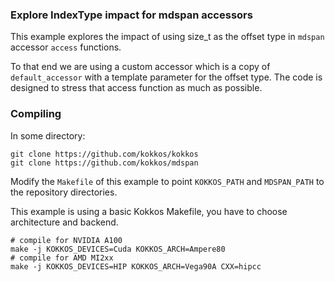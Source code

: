 ### Explore IndexType impact for mdspan accessors

This example explores the impact of using size_t as the offset type in `mdspan` accessor `access` functions.

To that end we are using a custom accessor which is a copy of `default_accessor` with a template parameter for the offset type.
The code is designed to stress that access function as much as possible.

### Compiling

In some directory:
```
git clone https://github.com/kokkos/kokkos
git clone https://github.com/kokkos/mdspan
```

Modify the `Makefile` of this example to point `KOKKOS_PATH` and `MDSPAN_PATH` to the repository directories.

This example is using a basic Kokkos Makefile, you have to choose architecture and backend. 

```
# compile for NVIDIA A100
make -j KOKKOS_DEVICES=Cuda KOKKOS_ARCH=Ampere80
# compile for AMD MI2xx
make -j KOKKOS_DEVICES=HIP KOKKOS_ARCH=Vega90A CXX=hipcc
```
